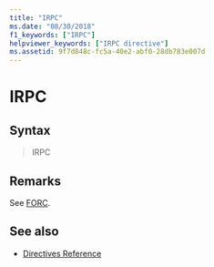 ```yaml
---
title: "IRPC"
ms.date: "08/30/2018"
f1_keywords: ["IRPC"]
helpviewer_keywords: ["IRPC directive"]
ms.assetid: 9f7d848c-fc5a-40e2-abf0-28db783e007d
---
```

# IRPC

## Syntax

> IRPC

## Remarks

See [FORC](../../assembler/masm/forc.md).

## See also

- [Directives Reference](../../assembler/masm/directives-reference.md)
